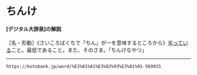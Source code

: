 
ちんけ
==========

#### [デジタル大辞泉]の解説
［名・形動］《さいころばくちで「ちん」が一を意味するところから》[劣っている](おとる（劣る）)こと。最低であること。また、そのさま。「ちんけなやつ」


---
`https://kotobank.jp/word/%E3%81%A1%E3%82%93%E3%81%91-569915`